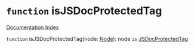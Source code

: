 # `function` isJSDocProtectedTag

[Documentation Index](../README.md)

`function` isJSDocProtectedTag(node: [Node](../interface.Node/README.md)): node `is` [JSDocProtectedTag](../interface.JSDocProtectedTag/README.md)